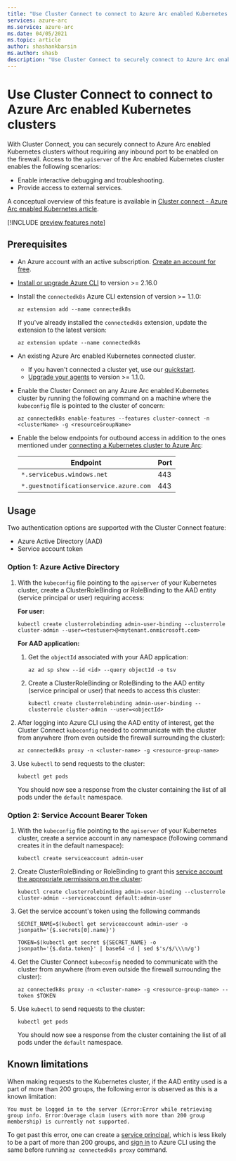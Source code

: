 ```yaml
---
title: "Use Cluster Connect to connect to Azure Arc enabled Kubernetes clusters"
services: azure-arc
ms.service: azure-arc
ms.date: 04/05/2021
ms.topic: article
author: shashankbarsin
ms.author: shasb
description: "Use Cluster Connect to securely connect to Azure Arc enabled Kubernetes clusters"
---
```


# Use Cluster Connect to connect to Azure Arc enabled Kubernetes clusters

With Cluster Connect, you can securely connect to Azure Arc enabled Kubernetes clusters without requiring any inbound port to be enabled on the firewall. Access to the `apiserver` of the Arc enabled Kubernetes cluster enables the following scenarios:
* Enable interactive debugging and troubleshooting.
* Provide access to external services.

A conceptual overview of this feature is available in [Cluster connect - Azure Arc enabled Kubernetes article](conceptual-cluster-connect.md).

[!INCLUDE [preview features note](./includes/preview/preview-callout.md)]

## Prerequisites

- An Azure account with an active subscription. [Create an account for free](https://azure.microsoft.com/free/?WT.mc_id=A261C142F).

- [Install or upgrade Azure CLI](https://docs.microsoft.com/cli/azure/install-azure-cli) to version >= 2.16.0

- Install the `connectedk8s` Azure CLI extension of version >= 1.1.0:

    ```azurecli
    az extension add --name connectedk8s
    ```
  
    If you've already installed the `connectedk8s` extension, update the extension to the latest version:
    
    ```azurecli
    az extension update --name connectedk8s
    ```

- An existing Azure Arc enabled Kubernetes connected cluster.
    - If you haven't connected a cluster yet, use our [quickstart](quickstart-connect-cluster.md).
    - [Upgrade your agents](agent-upgrade.md#manually-upgrade-agents) to version >= 1.1.0.

- Enable the Cluster Connect on any Azure Arc enabled Kubernetes cluster by running the following command on a machine where the `kubeconfig` file is pointed to the cluster of concern:

    ```azurecli
    az connectedk8s enable-features --features cluster-connect -n <clusterName> -g <resourceGroupName>
    ```

- Enable the below endpoints for outbound access in addition to the ones mentioned under [connecting a Kubernetes cluster to Azure Arc](quickstart-connect-cluster.md#meet-network-requirements):

    | Endpoint | Port |
    |----------------|-------|
    |`*.servicebus.windows.net` | 443 |
    |`*.guestnotificationservice.azure.com` | 443 |

## Usage

Two authentication options are supported with the Cluster Connect feature: 
* Azure Active Directory (AAD) 
* Service account token

### Option 1: Azure Active Directory

1. With the `kubeconfig` file pointing to the `apiserver` of your Kubernetes cluster, create a ClusterRoleBinding or RoleBinding to the AAD entity (service principal or user) requiring access:

    **For user:**
    
    ```console
    kubectl create clusterrolebinding admin-user-binding --clusterrole cluster-admin --user=<testuser>@<mytenant.onmicrosoft.com>
    ```

    **For AAD application:**

    1. Get the `objectId` associated with your AAD application:

        ```azurecli
        az ad sp show --id <id> --query objectId -o tsv
        ```

    1. Create a ClusterRoleBinding or RoleBinding to the AAD entity (service principal or user) that needs to access this cluster:
       
        ```console
        kubectl create clusterrolebinding admin-user-binding --clusterrole cluster-admin --user=<objectId>
        ```

1. After logging into Azure CLI using the AAD entity of interest, get the Cluster Connect `kubeconfig` needed to communicate with the cluster from anywhere (from even outside the firewall surrounding the cluster):

    ```azurecli
    az connectedk8s proxy -n <cluster-name> -g <resource-group-name>
    ```

1. Use `kubectl` to send requests to the cluster:

    ```console
    kubectl get pods
    ```
    
    You should now see a response from the cluster containing the list of all pods under the `default` namespace.

### Option 2: Service Account Bearer Token

1. With the `kubeconfig` file pointing to the `apiserver` of your Kubernetes cluster, create a service account in any namespace (following command creates it in the default namespace):

    ```console
    kubectl create serviceaccount admin-user
    ```

1. Create ClusterRoleBinding or RoleBinding to grant this [service account the appropriate permissions on the cluster](https://kubernetes.io/docs/reference/access-authn-authz/rbac/#kubectl-create-rolebinding):

    ```console
    kubectl create clusterrolebinding admin-user-binding --clusterrole cluster-admin --serviceaccount default:admin-user
    ```

1. Get the service account's token using the following commands

    ```console
    SECRET_NAME=$(kubectl get serviceaccount admin-user -o jsonpath='{$.secrets[0].name}')
    ```

    ```console
    TOKEN=$(kubectl get secret ${SECRET_NAME} -o jsonpath='{$.data.token}' | base64 -d | sed $'s/$/\\\n/g')
    ```

1. Get the Cluster Connect `kubeconfig` needed to communicate with the cluster from anywhere (from even outside the firewall surrounding the cluster):

    ```azurecli
    az connectedk8s proxy -n <cluster-name> -g <resource-group-name> --token $TOKEN
    ```

1. Use `kubectl` to send requests to the cluster:

    ```console
    kubectl get pods
    ```

    You should now see a response from the cluster containing the list of all pods under the `default` namespace.

## Known limitations

When making requests to the Kubernetes cluster, if the AAD entity used is a part of more than 200 groups, the following error is observed as this is a known limitation:

```console
You must be logged in to the server (Error:Error while retrieving group info. Error:Overage claim (users with more than 200 group membership) is currently not supported. 
```

To get past this error, one can create a [service principal](https://docs.microsoft.com/cli/azure/create-an-azure-service-principal-azure-cli), which is less likely to be a part of more than 200 groups, and [sign in](https://docs.microsoft.com/cli/azure/create-an-azure-service-principal-azure-cli#sign-in-using-a-service-principal) to Azure CLI using the same before running `az connectedk8s proxy` command.